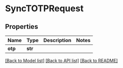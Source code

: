 # SyncTOTPRequest


## Properties

Name | Type | Description | Notes
------------ | ------------- | ------------- | -------------
**otp** | **str** |  | 

[[Back to Model list]](../README.md#models) [[Back to API list]](../README.md#api-endpoints) [[Back to README]](../README.md)


